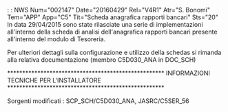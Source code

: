  :  : NWS Num="002147" Date="20160429" Rel="V4R1" Atr="S. Bonomi" Tem="APP" App="C5" Tit="Scheda anagrafica rapporti bancari" Sts="20"
In data 29/04/2015 sono state rilasciate una serie di implementazioni all'interno della scheda di analisi dell'anagrafica rapporti bancari presente all'interno del modulo di Tesoreria.

Per ulteriori dettagli sulla configurazione e utilizzo della schedas si rimanda alla relativa documentazione (membro C5D030_ANA in DOC_SCH)

\*\*\*\*\*\*\*\*\*\*\*\*\*\*\*\*\*\*\*\*\*\*\*\*\*\*\*\*\*\*\*\*\*\*\*\*\*\*\*\*\*\*\*\*\*\*\*\*\*\*\*\*
INFORMAZIONI TECNICHE PER L'INSTALLATORE
\*\*\*\*\*\*\*\*\*\*\*\*\*\*\*\*\*\*\*\*\*\*\*\*\*\*\*\*\*\*\*\*\*\*\*\*\*\*\*\*\*\*\*\*\*\*\*\*\*\*\*\*

Sorgenti modificati :  SCP_SCH/C5D030_ANA, JASRC/C5SER_56

